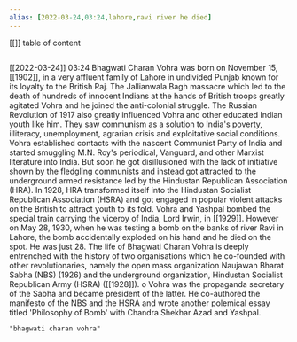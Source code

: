 ```yaml
---
alias: [2022-03-24,03:24,lahore,ravi river he died]
---
```

[[]]
table of content
```toc
```

[[2022-03-24]] 03:24
Bhagwati Charan Vohra was born on November 15, [[1902]], in a very affluent family of Lahore in undivided Punjab known for its loyalty to the British Raj.
The Jallianwala Bagh massacre which led to the death of hundreds of innocent Indians at the hands of British troops greatly agitated Vohra and he joined the anti-colonial struggle.
The Russian Revolution of 1917 also greatly influenced Vohra and other educated Indian youth like him.
They saw communism as a solution to India's poverty, illiteracy, unemployment, agrarian crisis and exploitative social conditions.
Vohra established contacts with the nascent Communist Party of India and started smuggling M.N. Roy's periodical, Vanguard, and other Marxist literature into India.
But soon he got disillusioned with the lack of initiative shown by the fledgling communists and instead got attracted to the underground armed resistance led by the Hindustan Republican Association (HRA).
In 1928, HRA transformed itself into the Hindustan Socialist Republican Association (HSRA) and got engaged in popular violent attacks on the British to attract youth to its fold.
Vohra and Yashpal bombed the special train carrying the viceroy of India, Lord Irwin, in [[1929]].
However on May 28, 1930, when he was testing a bomb on the banks of river Ravi in Lahore, the bomb accidentally exploded on his hand and he died on the spot. He was just 28.
The life of Bhagwati Charan Vohra is deeply entrenched with the history of two organisations which he co-founded with other revolutionaries,  namely the open mass organization Naujawan Bharat Sabha (NBS) (1926) and the underground organization, Hindustan Socialist Republican Army (HSRA) ([[1928]]).
o Vohra was the propaganda secretary of the Sabha and became president of the latter.
He co-authored the manifesto of the NBS and the HSRA and wrote another polemical essay titled 'Philosophy of Bomb' with Chandra Shekhar Azad and Yashpal.
```query
"bhagwati charan vohra"
```